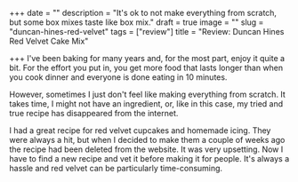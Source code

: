 +++
date = ""
description = "It's ok to not make everything from scratch, but some box mixes taste like box mix."
draft = true
image = ""
slug = "duncan-hines-red-velvet"
tags = ["review"]
title = "Review: Duncan Hines Red Velvet Cake Mix"

+++
I've been baking for many years and, for the most part, enjoy it quite a bit. For the effort you put in, you get more food that lasts longer than when you cook dinner and everyone is done eating in 10 minutes.

However, sometimes I just don't feel like making everything from scratch. It takes time, I might not have an ingredient, or, like in this case, my tried and true recipe has disappeared from the internet. 

I had a great recipe for red velvet cupcakes and homemade icing. They were always a hit, but when I decided to make them a couple of weeks ago the recipe had been deleted from the website. It was very upsetting. Now I have to find a new recipe and vet it before making it for people. It's always a hassle and red velvet can be particularly time-consuming.